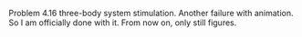 Problem 4.16 three-body system stimulation. Another failure with animation. So I am officially done with it. From now on, only still figures.
